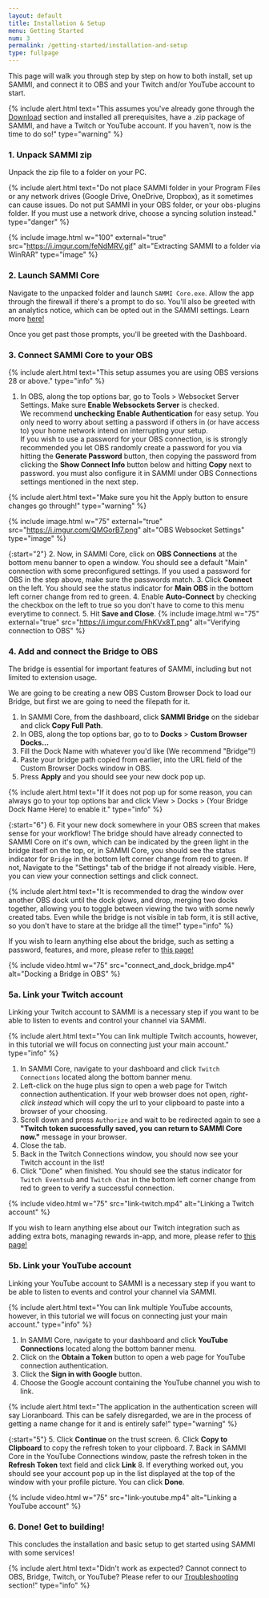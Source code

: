 ```yaml
---
layout: default
title: Installation & Setup
menu: Getting Started
num: 3
permalink: /getting-started/installation-and-setup
type: fullpage
---
```


This page will walk you through step by step on how to both install, set up SAMMI, and connect it to OBS and your Twitch and/or YouTube account to start.

{% include alert.html text="This assumes you've already gone through the <a href='/download'>Download</a> section and installed all prerequisites, have a .zip package of SAMMI, and have a Twitch or YouTube account. If you haven't, now is the time to do so!" type="warning" %}

<!-- {% include alert.html text="You will see a lot of concepts that you might not understand. " type="info" %}  -->

<!-- #### 1. Install all dependencies
- Download and install **[OBS Studio](https://obsproject.com/)**. As of now, SAMMI does not support other streaming software.
- As of OBS Studio v28, there is no need to download a separate OBS Websocket plugin as it already has OBS Websocket 5.0 built into it. This is how SAMMI communicates with OBS Studio. If you are running OBS Studio version 27, you will need to download and install **[OBS Websocket 4.9.1](https://obsproject.com/forum/resources/obs-websocket-remote-control-obs-studio-from-websockets.466/)**
- If you are on OBS v28, and you want to use extensions and plugins that are NOT compatible with OBS Websocket 5.0, then you can download the **[OBS Websocket 4.9-compat](https://github.com/obsproject/obs-websocket/releases/tag/4.9.1-compat)** for backwards compatibility. However, this means you will need to set up two instances of OBS in SAMMI, one using 5.0 and one using the 4.9-compat version. 

#### 2. Download SAMMI

We recommend selecting **64bits release**. SAMMI 2022.5.0 is the final release that has 32-bit (x86) support.

<a href="https://sammisolutions.itch.io/sammi"><button type="button" class="btn btn-primary mt-1">Download SAMMI</button></a> -->

### 1. Unpack SAMMI zip

Unpack the zip file to a folder on your PC.

{% include alert.html text="Do not place SAMMI folder in your Program Files or any network drives (Google Drive, OneDrive, Dropbox), as it sometimes can cause issues. Do not put SAMMI in your OBS folder, or your obs-plugins folder. If you must use a network drive, choose a syncing solution instead." type="danger" %}

{% include image.html w="100" external="true" src="https://i.imgur.com/feNdMRV.gif" alt="Extracting SAMMI to a folder via WinRAR" type="image" %}


### 2. Launch SAMMI Core

Navigate to the unpacked folder and launch `SAMMI Core.exe`. Allow the app through the firewall if there's a prompt to do so. You'll also be greeted with an analytics notice, which can be opted out in the SAMMI settings. Learn more [here!](/privacy-policy)

Once you get past those prompts, you'll be greeted with the Dashboard.

### 3. Connect SAMMI Core to your OBS

{% include alert.html text="This setup assumes you are using OBS versions 28 or above." type="info" %}

1. In OBS, along the top options bar, go to Tools > Websocket Server Settings. Make sure **Enable Websockets Server** is checked.\
We recommend __unchecking__ **Enable Authentication** for easy setup. You only need to worry about setting a password if others in (or have access to) your home network intend on interrupting your setup.\
If you wish to use a password for your OBS connection, is is strongly recommended you let OBS randomly create a password for you via hitting the **Generate Password** button, then copying the password from clicking the **Show Connect Info** button below and hitting **Copy** next to password. you must also configure it in SAMMI under OBS Connections settings mentioned in the next step.

{% include alert.html text="Make sure you hit the Apply button to ensure changes go through!" type="warning" %}
	  
{% include image.html w="75" external="true" src="https://i.imgur.com/QMGorB7.png" alt="OBS Websocket Settings" type="image" %}

{:start="2"}
2. Now, in SAMMI Core, click on **OBS Connections** at the bottom menu banner to open a window. You should see a default "Main" connection with some preconfigured settings.
If you used a password for OBS in the step above, make sure the passwords match. 
3. Click **Connect** on the left. You should see the status indicator for **Main OBS** in the bottom left corner change from red to green. 
4. Enable **Auto-Connect** by checking the checkbox on the left to true so you don't have to come to this menu everytime to connect.
5. Hit **Save and Close**.
  {% include image.html w="75" external="true" src="https://i.imgur.com/FhKVx8T.png" alt="Verifying connection to OBS" %}

### 4. Add and connect the Bridge to OBS

The bridge is essential for important features of SAMMI, including but not limited to extension usage.

We are going to be creating a new OBS Custom Browser Dock to load our Bridge, but first we are going to need the filepath for it.

1. In SAMMI Core, from the dashboard, click **SAMMI Bridge** on the sidebar and click **Copy Full Path**.
2. In OBS, along the top options bar, go to to **Docks** > **Custom Browser Docks...**
3. Fill the Dock Name with whatever you'd like (We recommend "Bridge"!)
4. Paste your bridge path copied from earlier, into the URL field of the Custom Browser Docks window in OBS.
5. Press **Apply** and you should see your new dock pop up.
   
{% include alert.html text="If it does not pop up for some reason, you can always go to your top options bar and click View > Docks > (Your Bridge Dock Name Here) to enable it." type="info" %}

{:start="6"}
6. Fit your new dock somewhere in your OBS screen that makes sense for your workflow! The bridge should have already connected to SAMMI Core on it's own, which can be indicated by the green light in the bridge itself on the top, or, in SAMMI Core, you should see the status indicator for `Bridge` in the bottom left corner change from red to green. If not, Navigate to the "Settings" tab of the bridge if not already visible. Here, you can view your connection settings and click connect.

{% include alert.html text="It is recommended to drag the window over another OBS dock until the dock glows, and drop, merging two docks together, allowing you to toggle between viewing the two with some newly created tabs. Even while the bridge is not visible in tab form, it is still active, so you don't have to stare at the bridge all the time!" type="info" %}

If you wish to learn anything else about the bridge, such as setting a password, features, and more, please refer to [this page!](/docs/bridge)

<!-- {% include alert.html text="Bridge Port and Password must match what's in the Settings window, not the OBS Connections window." type="danger" %}  -->

{% include video.html w="75" src="connect_and_dock_bridge.mp4" alt="Docking a Bridge in OBS" %}

### 5a. Link your Twitch account

Linking your Twitch account to SAMMI is a necessary step if you want to be able to listen to events and control your channel via SAMMI.

{% include alert.html text="You can link multiple Twitch accounts, however, in this tutorial we will focus on connecting just your main account." type="info" %}

1. In SAMMI Core, navigate to your dashboard and click `Twitch Connections` located along the bottom banner menu.
2. Left-click on the huge plus sign to open a web page for Twitch connection authentication. If your web browser does not open, *right-click instead* which will copy the url to your clipboard to paste into a browser of your choosing.
3. Scroll down and press `Authorize` and wait to be redirected again to see a __"Twitch token successfully saved, you can return to SAMMI Core now."__ message in your browser.
4. Close the tab.
5. Back in the Twitch Connections window, you should now see your Twitch account in the list!
6. Click "Done" when finished. You should see the status indicator for `Twitch Eventsub` and `Twitch Chat` in the bottom left corner change from red to green to verify a successful connection.

{% include video.html w="75" src="link-twitch.mp4" alt="Linking a Twitch account" %}

If you wish to learn anything else about our Twitch integration such as adding extra bots, managing rewards in-app, and more, please refer to [this page!](/integrations/twitch)

### 5b. Link your YouTube account

Linking your YouTube account to SAMMI is a necessary step if you want to be able to listen to events and control your channel via SAMMI.

{% include alert.html text="You can link multiple YouTube accounts, however, in this tutorial we will focus on connecting just your main account." type="info" %}

1. In SAMMI Core, navigate to your dashboard and click **YouTube Connections** located along the bottom banner menu.
2. Click on the **Obtain a Token** button to open a web page for YouTube connection authentication.
3. Click the **Sign in with Google** button.
4. Choose the Google account containing the YouTube channel you wish to link.

{% include alert.html text="The application in the authentication screen will say Lioranboard. This can be safely disregarded, we are in the process of getting a name change for it and is entirely safe!" type="warning" %}

{:start="5"}
5. Click **Continue** on the trust screen.
6. Click **Copy to Clipboard** to copy the refresh token to your clipboard.
7. Back in SAMMI Core in the YouTube Connections window, paste the refresh token in the **Refresh Token** text field and click **Link**
8. If everything worked out, you should see your account pop up in the list displayed at the top of the window with your profile picture. You can click **Done**.

{% include video.html w="75" src="link-youtube.mp4" alt="Linking a YouTube account" %}

### 6. Done! Get to building!

This concludes the installation and basic setup to get started using SAMMI with some services!

{% include alert.html text="Didn't work as expected? Cannot connect to OBS, Bridge, Twitch, or YouTube? Please refer to our <a href='/troubleshooting/common'>Troubleshooting</a> section!" type="info" %}